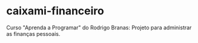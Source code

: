 # caixami-financeiro
Curso "Aprenda a Programar" do Rodrigo Branas: Projeto para administrar as finanças pessoais.
